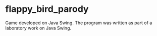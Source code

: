 # flappy_bird_parody
Game developed on Java Swing.
The program was written as part of a laboratory work on Java Swing.
